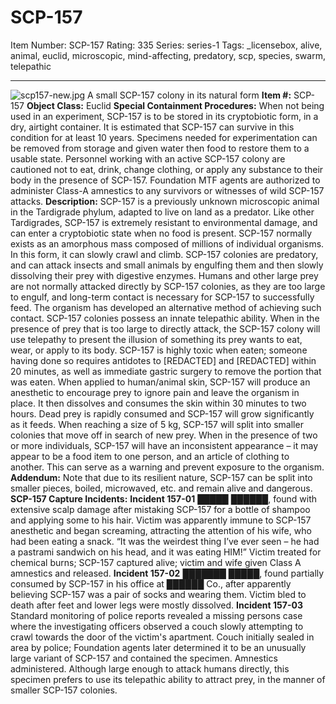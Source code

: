 # SCP-157
Item Number: SCP-157
Rating: 335
Series: series-1
Tags: _licensebox, alive, animal, euclid, microscopic, mind-affecting, predatory, scp, species, swarm, telepathic

---

![scp157-new.jpg](https://scp-wiki.wdfiles.com/local--files/scp-157/scp157-new.jpg)
A small SCP-157 colony in its natural form
**Item #:** SCP-157
**Object Class:** Euclid
**Special Containment Procedures:** When not being used in an experiment, SCP-157 is to be stored in its cryptobiotic form, in a dry, airtight container. It is estimated that SCP-157 can survive in this condition for at least 10 years. Specimens needed for experimentation can be removed from storage and given water then food to restore them to a usable state.
Personnel working with an active SCP-157 colony are cautioned not to eat, drink, change clothing, or apply any substance to their body in the presence of SCP-157.
Foundation MTF agents are authorized to administer Class-A amnestics to any survivors or witnesses of wild SCP-157 attacks.
**Description:** SCP-157 is a previously unknown microscopic animal in the Tardigrade phylum, adapted to live on land as a predator. Like other Tardigrades, SCP-157 is extremely resistant to environmental damage, and can enter a cryptobiotic state when no food is present. SCP-157 normally exists as an amorphous mass composed of millions of individual organisms. In this form, it can slowly crawl and climb.
SCP-157 colonies are predatory, and can attack insects and small animals by engulfing them and then slowly dissolving their prey with digestive enzymes. Humans and other large prey are not normally attacked directly by SCP-157 colonies, as they are too large to engulf, and long-term contact is necessary for SCP-157 to successfully feed. The organism has developed an alternative method of achieving such contact.
SCP-157 colonies possess an innate telepathic ability. When in the presence of prey that is too large to directly attack, the SCP-157 colony will use telepathy to present the illusion of something its prey wants to eat, wear, or apply to its body. SCP-157 is highly toxic when eaten; someone having done so requires antidotes to [REDACTED] and [REDACTED] within 20 minutes, as well as immediate gastric surgery to remove the portion that was eaten. When applied to human/animal skin, SCP-157 will produce an anesthetic to encourage prey to ignore pain and leave the organism in place. It then dissolves and consumes the skin within 30 minutes to two hours. Dead prey is rapidly consumed and SCP-157 will grow significantly as it feeds. When reaching a size of 5 kg, SCP-157 will split into smaller colonies that move off in search of new prey.
When in the presence of two or more individuals, SCP-157 will have an inconsistent appearance – it may appear to be a food item to one person, and an article of clothing to another. This can serve as a warning and prevent exposure to the organism.
**Addendum:** Note that due to its resilient nature, SCP-157 can be split into smaller pieces, boiled, microwaved, etc. and remain alive and dangerous.
**SCP-157 Capture Incidents:**
**Incident 157-01** █████ ██████, found with extensive scalp damage after mistaking SCP-157 for a bottle of shampoo and applying some to his hair. Victim was apparently immune to SCP-157 anesthetic and began screaming, attracting the attention of his wife, who had been eating a snack. “It was the weirdest thing I’ve ever seen – he had a pastrami sandwich on his head, and it was eating HIM!” Victim treated for chemical burns; SCP-157 captured alive; victim and wife given Class A amnestics and released.
**Incident 157-02** ███████ █████, found partially consumed by SCP-157 in his office at ██████ Co., after apparently believing SCP-157 was a pair of socks and wearing them. Victim bled to death after feet and lower legs were mostly dissolved.
**Incident 157-03** Standard monitoring of police reports revealed a missing persons case where the investigating officers observed a couch slowly attempting to crawl towards the door of the victim's apartment. Couch initially sealed in area by police; Foundation agents later determined it to be an unusually large variant of SCP-157 and contained the specimen. Amnestics administered. Although large enough to attack humans directly, this specimen prefers to use its telepathic ability to attract prey, in the manner of smaller SCP-157 colonies.